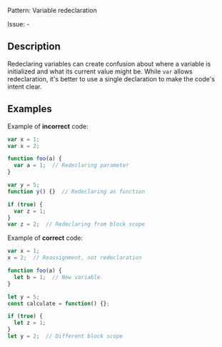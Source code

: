 Pattern: Variable redeclaration

Issue: -

## Description

Redeclaring variables can create confusion about where a variable is initialized and what its current value might be. While `var` allows redeclaration, it's better to use a single declaration to make the code's intent clear.

## Examples

Example of **incorrect** code:
```javascript
var x = 1;
var x = 2;

function foo(a) {
  var a = 1;  // Redeclaring parameter
}

var y = 5;
function y() {}  // Redeclaring as function

if (true) {
  var z = 1;
}
var z = 2;  // Redeclaring from block scope
```

Example of **correct** code:
```javascript
var x = 1;
x = 2;  // Reassignment, not redeclaration

function foo(a) {
  let b = 1;  // New variable
}

let y = 5;
const calculate = function() {};

if (true) {
  let z = 1;
}
let y = 2;  // Different block scope
```